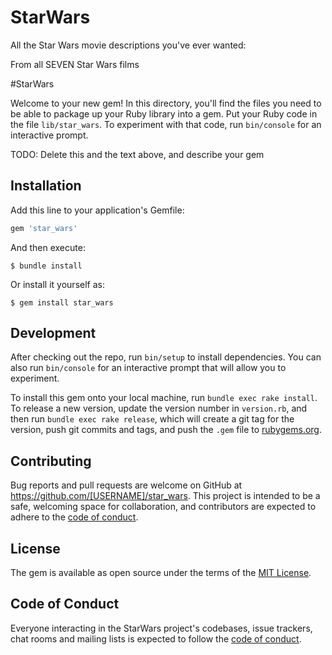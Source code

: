 # StarWars

All the Star Wars movie descriptions you've ever wanted:

From all SEVEN Star Wars films

#StarWars 

Welcome to your new gem! In this directory, you'll find the files you need to be able to package up your Ruby library into a gem. Put your Ruby code in the file `lib/star_wars`. To experiment with that code, run `bin/console` for an interactive prompt.

TODO: Delete this and the text above, and describe your gem

## Installation

Add this line to your application's Gemfile:

```ruby
gem 'star_wars'
```

And then execute:

    $ bundle install

Or install it yourself as:

    $ gem install star_wars


## Development

After checking out the repo, run `bin/setup` to install dependencies. You can also run `bin/console` for an interactive prompt that will allow you to experiment.

To install this gem onto your local machine, run `bundle exec rake install`. To release a new version, update the version number in `version.rb`, and then run `bundle exec rake release`, which will create a git tag for the version, push git commits and tags, and push the `.gem` file to [rubygems.org](https://rubygems.org).

## Contributing

Bug reports and pull requests are welcome on GitHub at https://github.com/[USERNAME]/star_wars. This project is intended to be a safe, welcoming space for collaboration, and contributors are expected to adhere to the [code of conduct](https://github.com/[USERNAME]/star_wars/blob/master/CODE_OF_CONDUCT.md).


## License

The gem is available as open source under the terms of the [MIT License](https://opensource.org/licenses/MIT).

## Code of Conduct

Everyone interacting in the StarWars project's codebases, issue trackers, chat rooms and mailing lists is expected to follow the [code of conduct](https://github.com/[USERNAME]/star_wars/blob/master/CODE_OF_CONDUCT.md).
